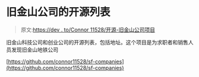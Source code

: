 # 旧金山公司的开源列表

> 原文:[https://dev . to/Connor 11528/开源-旧金山公司项目](https://dev.to/connor11528/open-source-project-of-companies-in-san-francisco)

旧金山科技公司和创业公司的开源列表，包括地址。这个项目是为求职者和销售人员发现旧金山地铁公司

[https://github.com/connor11528/sf-companies](https://github.com/connor11528/sf-companies)